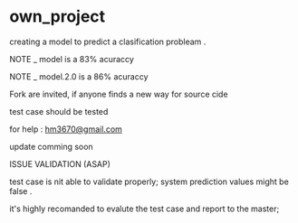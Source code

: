 # own_project

creating a model to predict a clasification probleam .

NOTE _ model is a 83% acuraccy 

NOTE _ model.2.0 is a 86% acuraccy

Fork are invited, if anyone finds a new way for source cide 

test case should be tested

for help : hm3670@gmail.com
 
 update comming soon
 
 ISSUE VALIDATION (ASAP)

test case is nit able to validate properly;
system prediction values might be false .

it's highly recomanded to evalute the test case and report to the master;
